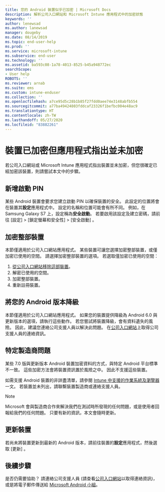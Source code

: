 ```yaml
---
title: 您的 Android 裝置似乎已加密 | Microsoft Docs
description: 解析公司入口網站和 Microsoft Intune 應用程式中的加密狀態
keywords: ''
author: lenewsad
ms.author: lanewsad
manager: dougeby
ms.date: 08/14/2019
ms.topic: end-user-help
ms.prod: ''
ms.service: microsoft-intune
ms.subservice: end-user
ms.technology: ''
ms.assetid: ba593c08-1a78-4013-8525-b45a948772ec
searchScope:
- User help
ROBOTS: ''
ms.reviewer: arnab
ms.suite: ems
ms.custom: intune-enduser
ms.collection: ''
ms.openlocfilehash: a7ce95d5c28b1b85f27fdd0aee74e3148abfb554
ms.sourcegitcommit: a77ba49424803fddcaf23326f1befbc004e48ac9
ms.translationtype: HT
ms.contentlocale: zh-TW
ms.lasthandoff: 05/27/2020
ms.locfileid: "83882261"
---
```

# <a name="device-encrypted-but-apps-say-otherwise"></a>裝置已加密但應用程式指出並未加密

若公司入口網站或 Microsoft Intune 應用程式指出裝置並未加密，但您很確定已經加密該裝置，則請嘗試本文中的步驟。  

## <a name="add-a-startup-pin"></a>新增啟動 PIN

某些 Android 裝置會要求您建立啟動 PIN 以確保裝置的安全。 此設定的位置將會在裝置其**設定**應用程式中。 設定的名稱和位置可能會有所不同。 例如，在 Samsung Galaxy S7 上，設定稱為**安全啟動**。 若要啟用該設定及建立密碼，請前往 [設定]   > [鎖定螢幕和安全性]   > [安全啟動]  。  

## <a name="encrypt-the-entire-device"></a>加密整部裝置

本節僅適用於公司入口網站應用程式。 某些裝置可讓您選擇加密整部裝置，或僅加密已使用的空間。 請選擇加密整部裝置的選項。 若選取僅加密已使用的空間：

1. [從公司入口網站移除這部裝置](unenroll-your-device-from-intune-android.md)。
2. 解密已使用的空間。  
3. 加密整部裝置。  
4. 重新註冊裝置。  

## <a name="downgrade-your-version-of-android"></a>將您的 Android 版本降級

本節僅適用於公司入口網站應用程式。 如果您的裝置提供降級為 Android 6.0 與更新版本的選項，請執行這些動作。 若您嘗試將裝置降級，會有資料遺失的風險。 因此，建議您連絡公司支援人員以解決此問題。 在[公司入口網站](https://go.microsoft.com/fwlink/?linkid=2010980)上取得公司支援人員的連絡資訊。  

## <a name="specific-manufacturer-issues"></a>特定製造商問題

某些 7.0 版與更新版本 Android 裝置加密資料的方式，與特定 Android 平台標準不一致。 這些加密方法會將裝置資訊置於風險之中。 因此不支援這些裝置。

如需支援 Android 裝置的非詳盡清單，請參閱 [Intune 中支援的作業系統及瀏覽器](https://docs.microsoft.com/intune/fundamentals/supported-devices-browsers#supported-samsung-knox-standard-devices)一文。 若裝置並未列出，請聯繫裝置製造商或連絡支援人員。

> [!Note]
> Microsoft 會與製造商合作來解決我們在測試時所發現的任何問題，或是使用者回報給我們的任何問題。 只要有新的資訊，本文會隨時更新。

## <a name="update-devices"></a>更新裝置

若尚未將裝置更新到最新的 Android 版本，請前往裝置的**設定**應用程式，然後選取 [更新]  。  

## <a name="next-steps"></a>後續步驟

是否仍需要協助？ 請連絡公司支援人員 (請查看[公司入口網站](https://go.microsoft.com/fwlink/?linkid=2010980)以取得連絡資訊)，或是將電子郵件傳送給 <a href="mailto:wintunedroidfbk@microsoft.com?subject=I'm having trouble with enrolling my Android device&body=Describe the issue you're experiencing here.">Microsoft Android 小組</a>。  
